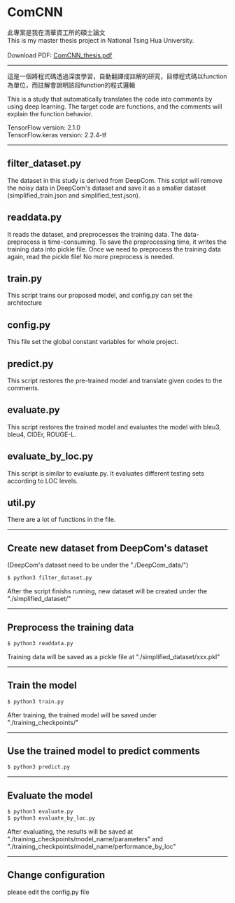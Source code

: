 # ComCNN

此專案是我在清華資工所的碩士論文<br>
This is my master thesis project in National Tsing Hua University.<br><br>
Download PDF: [ComCNN_thesis.pdf](https://github.com/yurong0404/ComCNN/raw/master/ComCNN_thesis_ieee_conference_version.pdf)

***
這是一個將程式碼透過深度學習，自動翻譯成註解的研究，目標程式碼以function為單位，而註解會說明該段function的程式邏輯

This is a study that automatically translates the code into comments by using deep learning. The target code are functions, and the comments will explain the function behavior.

TensorFlow version: 2.1.0<br>
TensorFlow.keras version: 2.2.4-tf<br>
***

## filter_dataset.py
The dataset in this study is derived from DeepCom. This script will remove the noisy data in DeepCom's dataset and save it as a smaller dataset (simplified_train.json and simplified_test.json).

## readdata.py
It reads the dataset, and preprocesses the training data. The data-preprocess is time-consuming. To save the preprocessing time, it writes the training data into pickle file. Once we need to preprocess the training data again, read the pickle file! No more preprocess is needed.

## train.py
This script trains our proposed model, and config.py can set the architecture

## config.py
This file set the global constant variables for whole project.

## predict.py
This script restores the pre-trained model and translate given codes to the comments.

## evaluate.py
This script restores the trained model and evaluates the model with bleu3, bleu4, CIDEr, ROUGE-L.

## evaluate_by_loc.py
This script is similar to evaluate.py. It evaluates different testing sets according to LOC levels.

## util.py
There are a lot of functions in the file.
***

## Create new dataset from DeepCom's dataset 
(DeepCom's dataset need to be under the "./DeepCom_data/")
```bash
$ python3 filter_dataset.py
```
After the script finishs running, new dataset will be created under the "./simplified_dataset/"

***

## Preprocess the training data
```bash
$ python3 readdata.py
```
Training data will be saved as a pickle file at "./simplified_dataset/xxx.pkl"
***

## Train the model
```bash
$ python3 train.py
```
After training, the trained model will be saved under "./training_checkpoints/"
***
## Use the trained model to predict comments
```bash
$ python3 predict.py
```
***
## Evaluate the model
```bash
$ python3 evaluate.py
$ python3 evaluate_by_loc.py
```
After evaluating, the results will be saved at "./training_checkpoints/model_name/parameters" and "./training_checkpoints/model_name/performance_by_loc"
***
## Change configuration
please edit the config.py file 
